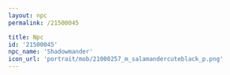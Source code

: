 ```yaml
---
layout: npc
permalink: /21500045

title: Npc
id: '21500045'
npc_name: 'Shadowmander'
icon_url: 'portrait/mob/21000257_m_salamandercuteblack_p.png'
---
```

